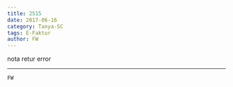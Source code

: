 ```yaml
---
title: 2515
date: 2017-06-16
category: Tanya-SC
tags: E-Faktur
author: FW
---
```


nota retur error

---



`FW`
